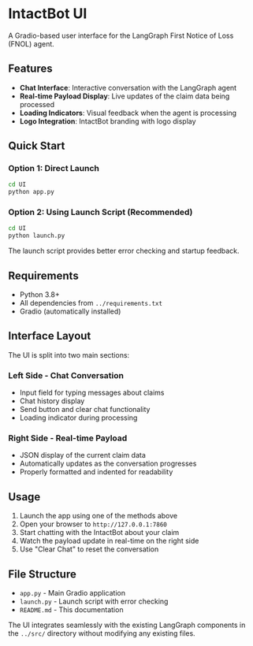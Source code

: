 # IntactBot UI

A Gradio-based user interface for the LangGraph First Notice of Loss (FNOL) agent.

## Features

- **Chat Interface**: Interactive conversation with the LangGraph agent
- **Real-time Payload Display**: Live updates of the claim data being processed
- **Loading Indicators**: Visual feedback when the agent is processing
- **Logo Integration**: IntactBot branding with logo display

## Quick Start

### Option 1: Direct Launch
```bash
cd UI
python app.py
```

### Option 2: Using Launch Script (Recommended)
```bash
cd UI
python launch.py
```

The launch script provides better error checking and startup feedback.

## Requirements

- Python 3.8+
- All dependencies from `../requirements.txt`
- Gradio (automatically installed)

## Interface Layout

The UI is split into two main sections:

### Left Side - Chat Conversation
- Input field for typing messages about claims
- Chat history display
- Send button and clear chat functionality
- Loading indicator during processing

### Right Side - Real-time Payload
- JSON display of the current claim data
- Automatically updates as the conversation progresses
- Properly formatted and indented for readability

## Usage

1. Launch the app using one of the methods above
2. Open your browser to `http://127.0.0.1:7860`
3. Start chatting with the IntactBot about your claim
4. Watch the payload update in real-time on the right side
5. Use "Clear Chat" to reset the conversation

## File Structure

- `app.py` - Main Gradio application
- `launch.py` - Launch script with error checking
- `README.md` - This documentation

The UI integrates seamlessly with the existing LangGraph components in the `../src/` directory without modifying any existing files. 